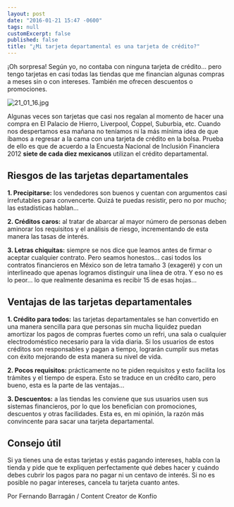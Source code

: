 ```yaml
---
layout: post
date: "2016-01-21 15:47 -0600"
tags: null
customExcerpt: false
published: false
title: "¿Mi tarjeta departamental es una tarjeta de crédito?"
---
```


¡Oh sorpresa! Según yo, no contaba con ninguna tarjeta de crédito… pero tengo tarjetas en casi todas las tiendas que me financian algunas compras a meses sin o con intereses. También me ofrecen descuentos o promociones. 

![21_01_16.jpg]({{site.baseurl}}/img/21_01_16.jpg)

Algunas veces son tarjetas que casi nos regalan al momento de hacer una compra en El Palacio de Hierro, Liverpool, Coppel, Suburbia, etc. Cuando nos despertamos esa mañana no teníamos ni la más mínima idea de que íbamos a regresar a la cama con una tarjeta de crédito en la bolsa. Prueba de ello es que de acuerdo a la Encuesta Nacional de Inclusión Financiera 2012 **siete de cada diez mexicanos** utilizan el crédito departamental.

## Riesgos de las tarjetas departamentales

**1. Precipitarse:** los vendedores son buenos y cuentan con argumentos casi irrefutables para convencerte. Quizá te puedas resistir, pero no por mucho; las estadísticas hablan…

**2. Créditos caros:** al tratar de abarcar al mayor número de personas deben aminorar los requisitos y el análisis de riesgo, incrementando de esta manera las tasas de interés.

**3. Letras chiquitas:** siempre se nos dice que leamos antes de firmar o aceptar cualquier contrato. Pero seamos honestos… casi todos los contratos financieros en México son de letra tamaño 3 (exageré) y con un interlineado que apenas logramos distinguir una línea de otra. Y eso no es lo peor… lo que realmente desanima es recibir 15 de esas hojas…

## Ventajas de las tarjetas departamentales

**1. Crédito para todos:** las tarjetas departamentales se han convertido en una manera sencilla para que personas sin mucha liquidez puedan amortizar los pagos de compras fuertes como un refri, una sala o cualquier electrodoméstico necesario para la vida diaria. Si los usuarios de estos créditos son responsables y pagan a tiempo, lograrán cumplir sus metas con éxito mejorando de esta manera su nivel de vida.

**2. Pocos requisitos:** prácticamente no te piden requisitos y esto facilita los trámites y el tiempo de espera. Esto se traduce en un crédito caro, pero bueno, esta es la parte de las ventajas…

**3. Descuentos:** a las tiendas les conviene que sus usuarios usen sus sistemas financieros, por lo que los benefician con promociones, descuentos y otras facilidades. Esta es, en mi opinión, la razón más convincente para sacar una tarjeta departamental.

## Consejo útil

Si ya tienes una de estas tarjetas y estás pagando intereses, habla con la tienda y pide que te expliquen perfectamente qué debes hacer y cuándo debes cubrir los pagos para no pagar ni un centavo de interés. Si no es posible no pagar intereses, cancela tu tarjeta cuanto antes.

Por Fernando Barragán / Content Creator de Konfío

